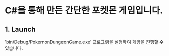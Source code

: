 <h1>C#을 통해 만든 간단한 포켓몬 게임입니다.</h1>
<h2>1. Launch</h2>
<p>'bin/Debug/PokemonDungeonGame.exe' 프로그램을 실행하여 게임을 진행할 수 있습니다.</p>
